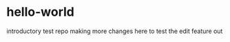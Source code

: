 hello-world
===========

introductory test repo
making more changes here to test the edit feature out
